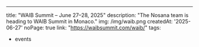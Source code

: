---
title: "WAIB Summit – June 27–28, 2025"
description: "The Nosana team is heading to WAIB Summit in Monaco."
img: /img/waib.png
createdAt: '2025-06-27'
noPage: true
link: "https://waibsummit.com/waib/"
tags:
  - events
